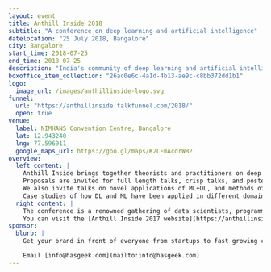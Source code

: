 ```yaml
---
layout: event
title: Anthill Inside 2018
subtitle: "A conference on deep learning and artificial intelligence"
datelocation: "25 July 2018, Bangalore"
city: Bangalore
start_time: 2018-07-25
end_time: 2018-07-25
description: "India's community of deep learning and artificial intelligence practitioners"
boxoffice_item_collection: "26ac0e6c-4a1d-4b13-ae9c-c8bb372dd1b1"
logo:
  image_url: /images/anthillinside-logo.svg
funnel:
  url: "https://anthillinside.talkfunnel.com/2018/"
  open: true
venue:
  label: NIMHANS Convention Centre, Bangalore
  lat: 12.943240
  lng: 77.596911
  google_maps_url: https://goo.gl/maps/K2LFmAcdrWB2
overview:
  left_content: |
    Anthill Inside brings together theorists and practitioners on deep leanrning and machine learning to share ideas and to learn from one another. The conference comprises one day of workshops and one day of talks and presentations.
    Proposals are invited for full length talks, crisp talks, and poster/demo sessions in the area of ML+DL. The talks need to focus on the techniques used, and may be presented independent of the domain wherein they are applied.
    We also invite talks on novel applications of ML+DL, and methods of realising the same in hardware/software.
    Case studies of how DL and ML have been applied in different domains will continue to be discussed at [The Fifth Elephant](https://fifthelephant.in).
  right_content: |
    The conference is a renowned gathering of data scientists, programmers, analysts, researchers, and technologists working in the areas of data mining, analytics, machine learning and deep learning from different domains.
    You can visit the [Anthill Inside 2017 website](https://anthillinside.in/2017/) or [watch the talks](https://www.youtube.com/playlist?list=PL279M8GbNsesMfg3rn97vh_WcorlGH31K). Join the discussion on the [Friends of HasGeek Slack] (https://friends.hasgeek.com/) #anthillin by requesting an invitation. 
sponsor:
  blurb: |
    Get your brand in front of everyone from startups to fast growing companies, data scientists to CXOs. All under one roof.

    Email [info@hasgeek.com](mailto:info@hasgeek.com)
---
```


